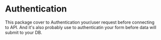 # Authentication
This package cover to Authentication your/user request before connecting to API. And it's also probably use to authenticatin your form before data will submit to your DB.
